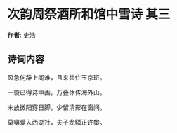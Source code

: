 # 次韵周祭酒所和馆中雪诗  其三

**作者**: 史浩

## 诗词内容

风急何辞上阁难，且来共住玉京班。

一蓑已得诗中画，万叠休传海外山。

未放微阳穿日脚，少留清影在窗间。

莫嗔爱入西湖社，夫子龙鳞正许攀。

